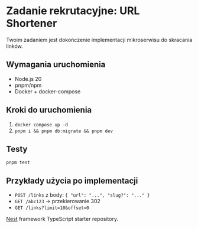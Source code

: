 

# Zadanie rekrutacyjne: URL Shortener

Twoim zadaniem jest dokończenie implementacji mikroserwisu do skracania linków.

## Wymagania uruchomienia
- Node.js 20
- pnpm/npm 
- Docker + docker-compose

## Kroki do uruchomienia
1. `docker compose up -d`
2. `pnpm i && pnpm db:migrate && pnpm dev`

## Testy
`pnpm test`

## Przykłady użycia po implementacji
- `POST /links` z body: `{ "url": "...", "slug?": "..." }`
- `GET /abc123` -> przekierowanie 302
- `GET /links?limit=10&offset=0`

[Nest](https://github.com/nestjs/nest) framework TypeScript starter repository.

